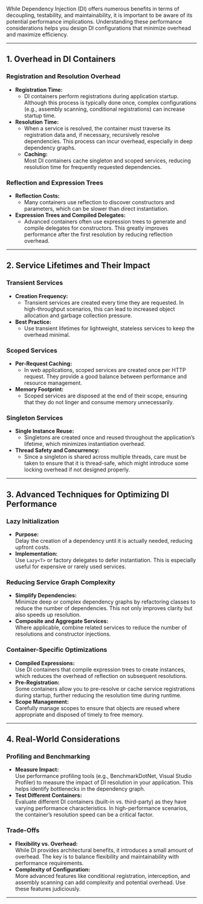 While Dependency Injection (DI) offers numerous benefits in terms of decoupling, testability, and maintainability, it is important to be aware of its potential performance implications. Understanding these performance considerations helps you design DI configurations that minimize overhead and maximize efficiency.

---

## 1. Overhead in DI Containers

### Registration and Resolution Overhead
- **Registration Time:**  
  - DI containers perform registrations during application startup. Although this process is typically done once, complex configurations (e.g., assembly scanning, conditional registrations) can increase startup time.
- **Resolution Time:**  
  - When a service is resolved, the container must traverse its registration data and, if necessary, recursively resolve dependencies. This process can incur overhead, especially in deep dependency graphs.
  - **Caching:**  
    Most DI containers cache singleton and scoped services, reducing resolution time for frequently requested dependencies.
  
### Reflection and Expression Trees
- **Reflection Costs:**  
  - Many containers use reflection to discover constructors and parameters, which can be slower than direct instantiation.
- **Expression Trees and Compiled Delegates:**  
  - Advanced containers often use expression trees to generate and compile delegates for constructors. This greatly improves performance after the first resolution by reducing reflection overhead.

---

## 2. Service Lifetimes and Their Impact

### Transient Services
- **Creation Frequency:**  
  - Transient services are created every time they are requested. In high-throughput scenarios, this can lead to increased object allocation and garbage collection pressure.
- **Best Practice:**  
  - Use transient lifetimes for lightweight, stateless services to keep the overhead minimal.

### Scoped Services
- **Per-Request Caching:**  
  - In web applications, scoped services are created once per HTTP request. They provide a good balance between performance and resource management.
- **Memory Footprint:**  
  - Scoped services are disposed at the end of their scope, ensuring that they do not linger and consume memory unnecessarily.

### Singleton Services
- **Single Instance Reuse:**  
  - Singletons are created once and reused throughout the application’s lifetime, which minimizes instantiation overhead.
- **Thread Safety and Concurrency:**  
  - Since a singleton is shared across multiple threads, care must be taken to ensure that it is thread-safe, which might introduce some locking overhead if not designed properly.

---

## 3. Advanced Techniques for Optimizing DI Performance

### Lazy Initialization
- **Purpose:**  
  Delay the creation of a dependency until it is actually needed, reducing upfront costs.
- **Implementation:**  
  Use `Lazy<T>` or factory delegates to defer instantiation. This is especially useful for expensive or rarely used services.

### Reducing Service Graph Complexity
- **Simplify Dependencies:**  
  Minimize deep or complex dependency graphs by refactoring classes to reduce the number of dependencies. This not only improves clarity but also speeds up resolution.
- **Composite and Aggregate Services:**  
  Where applicable, combine related services to reduce the number of resolutions and constructor injections.

### Container-Specific Optimizations
- **Compiled Expressions:**  
  Use DI containers that compile expression trees to create instances, which reduces the overhead of reflection on subsequent resolutions.
- **Pre-Registration:**  
  Some containers allow you to pre-resolve or cache service registrations during startup, further reducing the resolution time during runtime.
- **Scope Management:**  
  Carefully manage scopes to ensure that objects are reused where appropriate and disposed of timely to free memory.

---

## 4. Real-World Considerations

### Profiling and Benchmarking
- **Measure Impact:**  
  Use performance profiling tools (e.g., BenchmarkDotNet, Visual Studio Profiler) to measure the impact of DI resolution in your application. This helps identify bottlenecks in the dependency graph.
- **Test Different Containers:**  
  Evaluate different DI containers (built-in vs. third-party) as they have varying performance characteristics. In high-performance scenarios, the container’s resolution speed can be a critical factor.

### Trade-Offs
- **Flexibility vs. Overhead:**  
  While DI provides architectural benefits, it introduces a small amount of overhead. The key is to balance flexibility and maintainability with performance requirements.
- **Complexity of Configuration:**  
  More advanced features like conditional registration, interception, and assembly scanning can add complexity and potential overhead. Use these features judiciously.

---